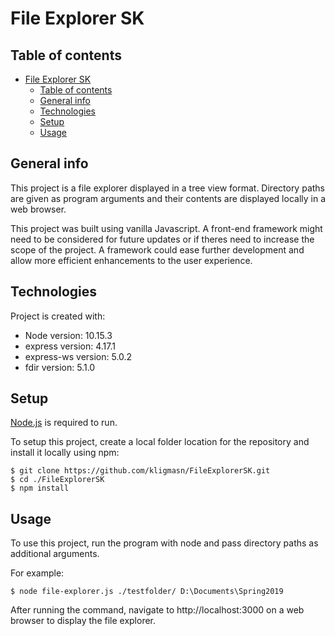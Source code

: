 # File Explorer SK

## Table of contents
- [File Explorer SK](#file-explorer-sk)
  - [Table of contents](#table-of-contents)
  - [General info](#general-info)
  - [Technologies](#technologies)
  - [Setup](#setup)
  - [Usage](#usage)

## General info
This project is a file explorer displayed in a tree view format. Directory paths are given as program arguments and their contents are displayed locally in a web browser.

This project was built using vanilla Javascript. A front-end framework might need to be considered for future updates or if theres need to increase the scope of the project. A framework could ease further development and allow more efficient enhancements to the user experience. 
	
## Technologies
Project is created with:
* Node version: 10.15.3
* express version: 4.17.1
* express-ws version: 5.0.2
* fdir version: 5.1.0
	
## Setup
[Node.js](https://nodejs.org/) is required to run.

To setup this project, create a local folder location for the repository and install it locally using npm:

```
$ git clone https://github.com/kligmasn/FileExplorerSK.git
$ cd ./FileExplorerSK
$ npm install 
```

## Usage
To use this project, run the program with node and pass directory paths as additional arguments.

For example:
```
$ node file-explorer.js ./testfolder/ D:\Documents\Spring2019
```

After running the command, navigate to http://localhost:3000 on a web browser to display the file explorer.
